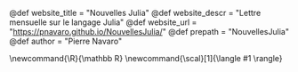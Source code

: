 <!-- ---------------------------------------------------
Add here global page variables to use throughout your
website.
The website_* must be defined for the RSS to work
----------------------------------------------------- -->
@def website_title = "Nouvelles Julia"
@def website_descr = "Lettre mensuelle sur le langage Julia"
@def website_url = "https://pnavaro.github.io/NouvellesJulia/"
@def prepath = "NouvellesJulia"
@def author = "Pierre Navaro"

<!-- ---------------------------------------------------
Add here global latex commands to use throughout your
pages. It can be math commands but does not need to be.
For instance:
* \newcommand{\phrase}{This is a long phrase to copy.}
----------------------------------------------------- -->
\newcommand{\R}{\mathbb R}
\newcommand{\scal}[1]{\langle #1 \rangle}
